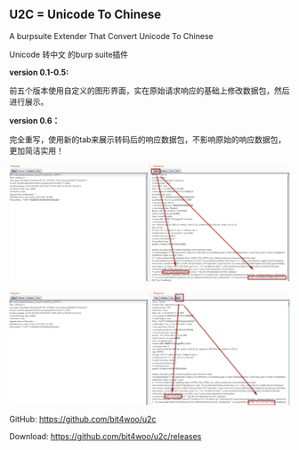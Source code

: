 ## U2C  = Unicode To Chinese


A burpsuite Extender That Convert Unicode To Chinese

Unicode 转中文 的burp suite插件

**version 0.1-0.5:**

前五个版本使用自定义的图形界面，实在原始请求响应的基础上修改数据包，然后进行展示。



**version 0.6：**

完全重写，使用新的tab来展示转码后的响应数据包，不影响原始的响应数据包，更加简洁实用！

![origin](img/origin.png)



![u2cTab](img/u2cTab.png)

GitHub: https://github.com/bit4woo/u2c

Download: https://github.com/bit4woo/u2c/releases